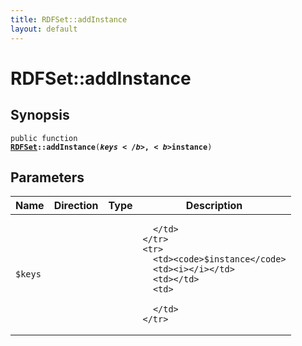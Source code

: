 ```yaml
---
title: RDFSet::addInstance
layout: default
---
```


# RDFSet::addInstance

## Synopsis

<code>public function <b><a href="RDFSet">RDFSet</a>::addInstance</b>(<b>$keys</b>, <b>$instance</b>)</code>

## Parameters

<table>
  <thead>
    <tr>
      <th>Name</th>
      <th>Direction</th>
      <th>Type</th>
      <th>Description</th>
    </tr>
  </thead>
  <tbody>
    <tr>
      <td><code>$keys</code>
      <td><i></i></td>
      <td></td>
      <td>

      </td>
    </tr>
    <tr>
      <td><code>$instance</code>
      <td><i></i></td>
      <td></td>
      <td>

      </td>
    </tr>
  </tbody>
</table>

